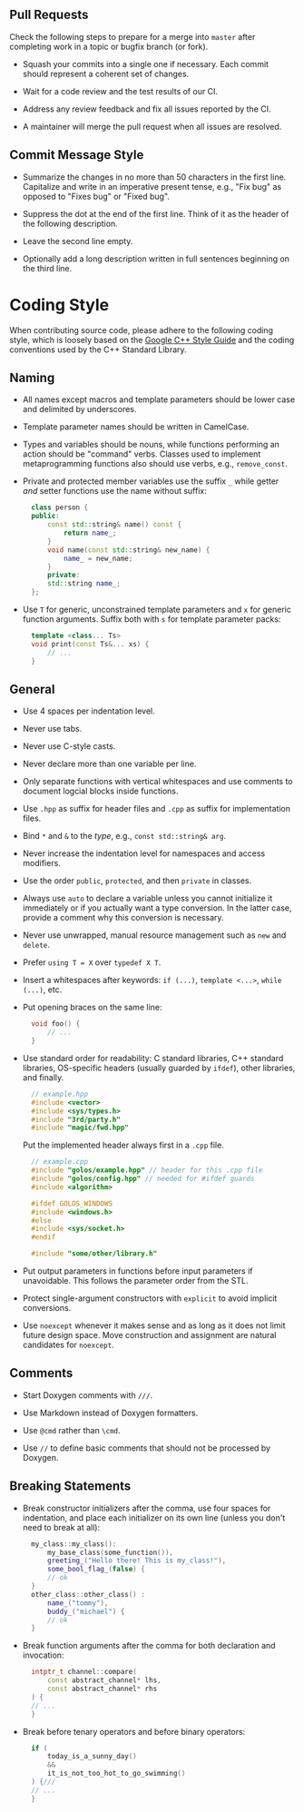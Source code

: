 Pull Requests
-------------

Check the following steps to prepare for a merge into `master` after completing
work in a topic or bugfix branch (or fork).

- Squash your commits into a single one if necessary. Each commit should
  represent a coherent set of changes.

- Wait for a code review and the test results of our CI.

- Address any review feedback and fix all issues reported by the CI.

- A maintainer will merge the pull request when all issues are resolved.

Commit Message Style
--------------------

- Summarize the changes in no more than 50 characters in the first line.
  Capitalize and write in an imperative present tense, e.g., "Fix bug" as
  opposed to "Fixes bug" or "Fixed bug".

- Suppress the dot at the end of the first line. Think of it as the header of
  the following description.

- Leave the second line empty.

- Optionally add a long description written in full sentences beginning on the
  third line. 

Coding Style
============

When contributing source code, please adhere to the following coding style,
which is loosely based on the [Google C++ Style Guide](https://google.github.io/styleguide/cppguide.html) and the coding
conventions used by the C++ Standard Library.


Naming
------

- All names except macros and template parameters should be
  lower case and delimited by underscores.

- Template parameter names should be written in CamelCase.

- Types and variables should be nouns, while functions performing an action
  should be "command" verbs. Classes used to implement metaprogramming
  functions also should use verbs, e.g., `remove_const`.

- Private and protected member variables use the suffix `_` while getter *and*
  setter functions use the name without suffix:

  ```cpp
    class person {
    public:
        const std::string& name() const {
            return name_;
        }
        void name(const std::string& new_name) {
            name_ = new_name;
        }
        private:
        std::string name_;
    };
  ```

- Use `T` for generic, unconstrained template parameters and `x`
  for generic function arguments. Suffix both with `s` for
  template parameter packs:

  ```cpp
    template <class... Ts>
    void print(const Ts&... xs) {
        // ...
    }
  ```
General
-------

- Use 4 spaces per indentation level.

- Never use tabs.

- Never use C-style casts.

- Never declare more than one variable per line.

- Only separate functions with vertical whitespaces and use comments to
  document logcial blocks inside functions.

- Use `.hpp` as suffix for header files and `.cpp` as suffix for implementation
  files.

- Bind `*` and `&` to the *type*, e.g., `const std::string& arg`.

- Never increase the indentation level for namespaces and access modifiers.

- Use the order `public`, `protected`, and then `private` in classes.

- Always use `auto` to declare a variable unless you cannot initialize it
  immediately or if you actually want a type conversion. In the latter case,
  provide a comment why this conversion is necessary.

- Never use unwrapped, manual resource management such as `new` and `delete`.

- Prefer `using T = X` over `typedef X T`.

- Insert a whitespaces after keywords: `if (...)`, `template <...>`,
  `while (...)`, etc.

- Put opening braces on the same line:

  ```cpp
    void foo() {
        // ...
    }
  ```

- Use standard order for readability: C standard libraries, C++ standard
  libraries, OS-specific headers (usually guarded by `ifdef`), other libraries,
  and finally. 
  ```cpp
    // example.hpp
    #include <vector>
    #include <sys/types.h>
    #include "3rd/party.h"
    #include "magic/fwd.hpp"
  ```

  Put the implemented header always first in a `.cpp` file.

  ```cpp
    // example.cpp
    #include "golos/example.hpp" // header for this .cpp file
    #include "golos/config.hpp" // needed for #ifdef guards
    #include <algorithm>

    #ifdef GOLOS_WINDOWS
    #include <windows.h>
    #else
    #include <sys/socket.h>
    #endif

    #include "some/other/library.h"


  ```

- Put output parameters in functions before input parameters if unavoidable.
  This follows the parameter order from the STL.

- Protect single-argument constructors with `explicit` to avoid implicit
  conversions.

- Use `noexcept` whenever it makes sense and as long as it does not limit future
  design space. Move construction and assignment are natural candidates for
  `noexcept`.
  
Comments
--------

- Start Doxygen comments with `///`.

- Use Markdown instead of Doxygen formatters.

- Use `@cmd` rather than `\cmd`.

- Use `//` to define basic comments that should not be processed by Doxygen.

Breaking Statements
-------------------

- Break constructor initializers after the comma, use four spaces for
  indentation, and place each initializer on its own line (unless you don't
  need to break at all):

  ```cpp
    my_class::my_class():
        my_base_class(some_function()),
        greeting_("Hello there! This is my_class!"),
        some_bool_flag_(false) {
        // ok
    }
    other_class::other_class() :
        name_("tommy"),
        buddy_("michael") {
        // ok
    }
  ```

- Break function arguments after the comma for both declaration and invocation:

  ```cpp
    intptr_t channel::compare(
        const abstract_channel* lhs,
        const abstract_channel* rhs
    ) {
    // ...
    }
  ```

- Break before tenary operators and before binary operators:

  ```cpp
    if (
        today_is_a_sunny_day()
        && 
        it_is_not_too_hot_to_go_swimming()
    ) {///
    // ...
    }
  ```